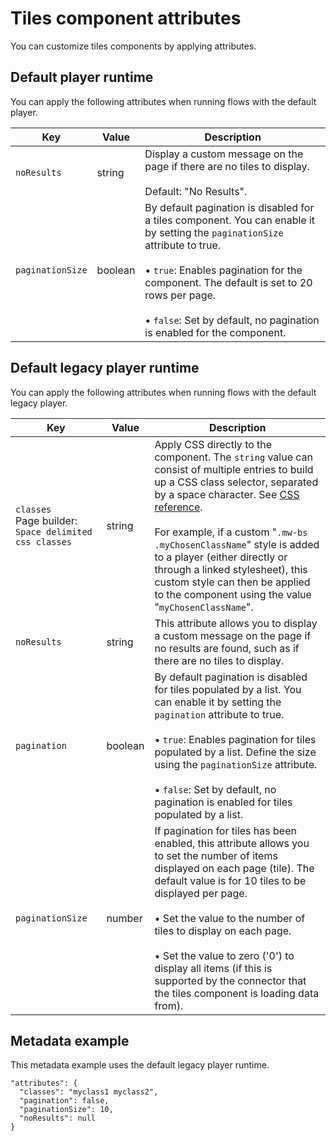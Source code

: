 # Tiles component attributes 

<head>
  <meta name="guidename" content="Flow"/>
  <meta name="context" content="GUID-e20540d0-b9a7-4463-83e2-03f37829caa2"/>
</head>


You can customize tiles components by applying attributes.

## Default player runtime 

You can apply the following attributes when running flows with the default player.

| Key      | Value   | Description |
|----------|---------|-------------|
| `noResults` | string  | Display a custom message on the page if there are no tiles to display.<br/><br/>Default: "No Results". |
| `paginationSize` | boolean  | By default pagination is disabled for a tiles component. You can enable it by setting the `paginationSize` attribute to true.<br/><br/>• `true`: Enables pagination for the component. The default is set to 20 rows per page.<br/><br/>• `false`: Set by default, no pagination is enabled for the component. |


## Default legacy player runtime 

You can apply the following attributes when running flows with the default legacy player.

| Key      | Value   | Description |
|----------|---------|-------------|
| `classes`<br/>Page builder: `Space delimited css classes` | string  | Apply CSS directly to the component. The `string` value can consist of multiple entries to build up a CSS class selector, separated by a space character.  See [CSS reference](r-flo-CSS_Reference_d32122b8-0f11-47be-91c6-6986575f933e.md).<br/><br/>For example, if a custom "`.mw-bs .myChosenClassName`" style is added to a player (either directly or through a linked stylesheet), this custom style can then be applied to the component using the value "`myChosenClassName`". |
| `noResults` | string  | This attribute allows you to display a custom message on the page if no results are found, such as if there are no tiles to display. |
| `pagination` | boolean  | By default pagination is disabled for tiles populated by a list. You can enable it by setting the `pagination` attribute to true.<br/><br/>• `true`: Enables pagination for tiles populated by a list. Define the size using the `paginationSize` attribute.<br/><br/>• `false`: Set by default, no pagination is enabled for tiles populated by a list. |
| `paginationSize` | number  | If pagination for tiles has been enabled, this attribute allows you to set the number of items displayed on each page (tile). The default value is for 10 tiles to be displayed per page.<br/><br/>• Set the value to the number of tiles to display on each page.<br/><br/>• Set the value to zero ('0') to display all items (if this is supported by the connector that the tiles component is loading data from). |


## Metadata example 

This metadata example uses the default legacy player runtime.

```
"attributes": {
  "classes": "myclass1 myclass2",
  "pagination": false,
  "paginationSize": 10,
  "noResults": null
}
```